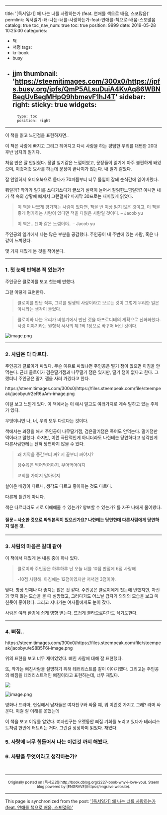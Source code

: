 
---
title: '[독서일기] 왜 나는 너를 사랑하는가 (feat. 연애를 책으로 배움, 스포많음)'
permlink: 독서일기-왜-나는-너를-사랑하는가-feat-연애를-책으로-배움-스포많음
catalog: true
toc_nav_num: true
toc: true
position: 9999
date: 2019-05-28 10:25:00
categories:
- 책
- 서평
tags:
- kr-book
- busy
- jjm
thumbnail: 'https://steemitimages.com/300x0/https://ipfs.busy.org/ipfs/QmP5ALsuDuiA4KvAq86WBNBegUvBegMHpQ9hbmevF1hJ4T'
sidebar:
    right:
        sticky: true
widgets:
    -
        type: toc
        position: right
---


<p>이 책을 읽고 느낀점을 표현하자면..</p>
<p>이 책은 사랑에 빠지고 그리고 헤어지고 다시 사랑을 하는 평범한 우리를 대변한 20대 후반 남자의 일기다.</p>
<p>처음 반은 잘 안읽혔다. 정말 일기같은 느낌이였고, 문장들이 읽기에 아주 불편하게 돼있으며, 이것저것 묘사를 하는데 문장이 끝나지가 않는다. 내 일기 같았다.</p>
<p>잘 안읽혀서 오디오북으로 듣다가 70퍼쯤부터 너무 몰입이 잘돼 순식간에 읽어버렸다.</p>
<p>뭐랄까? 작가가 일기를 쓰다가쓰다가 글쓰기 실력이 늘어서 잘읽힌느낌일까? 아니면 내가 책 속의 상황에 빠져서 그런걸까? 마지막 30프로는 재미있게 읽었다.</p>
<blockquote><p>이 책을 나쁘게 평가하는 사람이 있다면, 책을 반 이상 읽지 않은 것이고, 이 책을 좋게 평가하는 사람이 있다면 책을 다읽은 사람일 것이다. – Jacob yu</p>
<p>이 책은.. 덴마 같은 느낌이야.. – Jacob yu</p></blockquote>
<p>주인공의 일기에서 나는 많은 부분을 공감했다. 주인공이 내 주변에 있는 사람, 혹은 나같이 느껴졌다.</p>
<p>몇 가지 재밌게 본 것을 적어본다.</p>
<hr />
<h3>1. 첫 눈에 반해본 적 있는가?</h3>
<p>주인공은 클로이를 보고 첫눈에 반했다.</p>
<p>그걸 이렇게 표현한다.</p>
<blockquote><p>클로이를 만난 직후, 그녀를 필생의 사랑이라고 보르는 것이 그렇게 무리한 일은 아니라는 생각이 들었다.</p></blockquote>
<blockquote><p>클로이와 나는 우리가 비행기에서 만난 것을 아프로디테의 계획으로 신화화했다. 사랑 이야기라는 원형적 서사의 제 1막 1장으로 바꾸어 버린 것이다.</p></blockquote>

![image.png](https://steemitimages.com/300x0/https://ipfs.busy.org/ipfs/QmP5ALsuDuiA4KvAq86WBNBegUvBegMHpQ9hbmevF1hJ4T)


<hr />
<h3>2. 사람은 다 다르다.</h3>
<p>주인공과 클로이가 싸웠다. 무슨 이유로 싸웠냐면 주인공은 딸기 잼이 없으면 아침을 안먹는다. 근데 클로이가 검은딸기잼과 나무딸기 잼은 있지만, 딸기 잼이 없다고 한다. 그랬더니 주인공은 딸기 잼을 사러 가겠다고 한다.</p>
<p>https://steemitimages.com/300x0/https://files.steempeak.com/file/steempeak/jacobyu/r2eR6uAm-image.png</p>
<p>이걸 보고 느낀게 있다. 이 책에서는 이 예시 말고도 여러가지로 계속 말하고 있는 주제가 있다.</p>
<p>무엇이냐면 나, 너, 우리 모두 다르다는 것이다.</p>
<p>책에서는 과장을 해서 주인공이 나무딸기잼, 검은딸기잼은 죽어도 안먹는다. 딸기잼만 먹어라고 말했다. 하지만, 이런 극단적인게 아니더라도 나한테는 당연하다고 생각한게 다른사람한테는 전혀 당연하지 않을 수 있다.</p>
<blockquote><p>왜 치약을 중간부터 짜? 저 끝부터 짜야지?</p>
<p>탕수육은 찍어먹어야지. 부어먹어야지</p>
<p>교회를 가야지 말아야지</p></blockquote>
<p>살아온 배경이 다르니, 생각도 다르고 좋아하는 것도 다르다.</p>
<p>다른게 틀린게 아니다.</p>
<p>책은 다르더라도 서로 이해해줄 수 있는가? 양보할 수 있는가? 를 자꾸 나에게 물어봤다.</p>
<h4>질문 – 사소한 것으로 싸워본적이 있으신가요? 나한테는 당연한데 다른사람에게 당연하지 않은 것.</h4>
<hr />
<h3>3. 사람의 마음은 갈대 같아</h3>
<p>이 책에서 재밌게 본 내용 중에 하나 있다.</p>
<blockquote><p>클로이와 주인공은 하루하루 난 오늘 너를 10점 만점에 6점 사랑해</p>
<p>-10점 사랑해. 아침에는 12점이였지만 저녁엔 3점이야.</p></blockquote>
<p>맞다. 항상 언제나 다 좋지는 않은 것 같다. 주인공은 클로이에게 첫눈에 반했지만, 자신과 맞지 않는 모습을 볼 때 실망했고, 그러다가도 어느날 갑자기 의외의 모습을 보고 미친듯이 좋아했다. 그리고 지나가는 여자들에게도 눈이 갔다.</p>
<p>사람은 여러 환경에 쉽게 영향 받는다. 뜨겁게 불타오르다가도 식기도한다.</p>
<hr />
<h3>4. 삐침..</h3>
<p>https://steemitimages.com/300x0/https://files.steempeak.com/file/steempeak/jacobyu/eS8B5F6i-image.png</p>
<p>위의 표현을 보고 너무 재미있었다. 삐친 사람에 대해 잘 표현했다.</p>
<p>또, 작가는 삐친사람을 설명하기 위해 테러리스트를 같이 이야기했다. 그리고는 주인공의 삐짐을 테러리스트적인 삐짐이라고 표현하는데, 너무 재밌다.</p>


![](https://steemitimages.com/300x0/https://files.steempeak.com/file/steempeak/jacobyu/b8aAxq4I-image.png) 

![image.png](https://steemitimages.com/300x0/https://ipfs.busy.org/ipfs/QmZhY5NcrvFUmv5REVPo1NJWyV3GmfvRn4hyhbwYDQLJ4Q)



<p>영화나 드라마, 현실에서 남자들은 여자친구와 싸울 떄, 뭐 이런것 가지고 그래? 라며 싸운다. 이걸 잘 이해를 못했는데</p>
<p>이 책을 보고 이유를 알았다. 여자친구는 오랫동안 삐질 기회를 노리고 있다가 테러리스트처럼 한번에 터트리는 거다. 그런걸 상상하며 읽었다. 재밌다.</p>
<h3>5. 사랑에 너무 힘들어서 나는 이런것 까지 해봤다.</h3>
<h3>6. 사랑을 무엇이라고 생각하는가?</h3>
<p> </p>



***
<center><sup>Originally posted on [독서모임](http://book.dblog.org/2227-book-why-i-love-you). Steem blog powered by [ENGRAVE](https://engrave.website).</sup></center>

- - -

This page is synchronized from the post: ['[독서일기] 왜 나는 너를 사랑하는가 (feat. 연애를 책으로 배움, 스포많음)'](https://steempeak.com/@jacobyu/2227-book-why-i-love-you)
